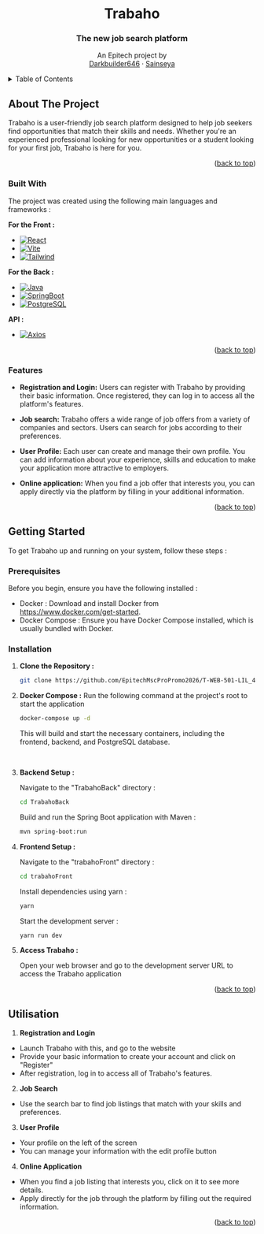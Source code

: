 <a name="readme-top"></a>

<!-- PROJECT INTRO -->
<div align="center">

  <h1 align="center">Trabaho</h1>

  <p align="center">
    <h3>The new job search platform</h3>
    An Epitech project by
    <br />
    <a href="https://github.com/Darkbuilder646">Darkbuilder646</a>
    ·
    <a href="https://github.com/Sainseya">Sainseya</a>
  </p>
</div>

<!-- TABLE OF CONTENTS -->
<details>
  <summary>Table of Contents</summary>
  <ol>
    <li>
      <a href="#about-the-project">About The Project</a>
      <ul>
        <li><a href="#built-with">Built With</a></li>
        <li><a href="#features">Features</a></li>
      </ul>
    </li>
    <li>
      <a href="#getting-started">Getting Started</a>
      <ul>
        <li><a href="#prerequisites">Prerequisites</a></li>
        <li><a href="#installation">Installation</a></li>
      </ul>
    </li>
    <li><a href="#utilisation">Utilisation</a></li>
  </ol>
</details>

<!-- ABOUT THE PROJECT -->
## About The Project
Trabaho is a user-friendly job search platform designed to help job seekers find opportunities that match their skills and needs. Whether you're an experienced professional looking for new opportunities or a student looking for your first job, Trabaho is here for you.

<p align="right">(<a href="#readme-top">back to top</a>)</p>

### Built With

The project was created using the following main languages and frameworks :

<strong>For the Front : </strong>

* [![React][React.js]][React-url]
* [![Vite][Vite]][Vite-url]
* [![Tailwind][Tailwind.css]][Tailwind-url]

<strong>For the Back : </strong>

* [![Java][Java]][Java-url]
* [![SpringBoot][SpringBoot]][SpringBoot-url]
* [![PostgreSQL][PostgreSQL]][PostgreSQL-url]

<strong>API : </strong>

* [![Axios][Axios]][Axios-url]

<p align="right">(<a href="#readme-top">back to top</a>)</p>

<!-- USAGE EXAMPLES -->
### Features

* <strong>Registration and Login:</strong> Users can register with Trabaho by providing their basic information. Once registered, they can log in to access all the platform's features.

* <strong>Job search:</strong> Trabaho offers a wide range of job offers from a variety of companies and sectors. Users can search for jobs according to their preferences.

* <strong>User Profile:</strong> Each user can create and manage their own profile. You can add information about your experience, skills and education to make your application more attractive to employers.

* <strong>Online application:</strong> When you find a job offer that interests you, you can apply directly via the platform by filling in your additional information.

<p align="right">(<a href="#readme-top">back to top</a>)</p>

<!-- Installation -->
## Getting Started

To get Trabaho up and running on your system, follow these steps :

### Prerequisites

Before you begin, ensure you have the following installed :

* Docker : Download and install Docker from https://www.docker.com/get-started.
* Docker Compose : Ensure you have Docker Compose installed, which is usually bundled with Docker.

### Installation

1. <strong>Clone the Repository :</strong> 

    ```bash
    git clone https://github.com/EpitechMscProPromo2026/T-WEB-501-LIL_4.git
    ```
2. <strong>Docker Compose :</strong> Run the following command at the project's root to start the application

    ```sh
    docker-compose up -d
    ```
    This will build and start the necessary containers, including the frontend, backend, and PostgreSQL database.
    
<br/>

3. <strong>Backend Setup :</strong>

    Navigate to the "TrabahoBack" directory :
    ```sh
    cd TrabahoBack
    ```

    Build and run the Spring Boot application with Maven :
    ```sh
    mvn spring-boot:run
    ```

4. <strong>Frontend Setup :</strong> 

    Navigate to the "trabahoFront" directory :
    ```sh
    cd trabahoFront
    ```

    Install dependencies using yarn :
    ```sh
    yarn
    ```

    Start the development server :
    ```sh
    yarn run dev
    ```

5. <strong>Access Trabaho :</strong>

    Open your web browser and go to the development server URL to access the Trabaho application

<p align="right">(<a href="#readme-top">back to top</a>)</p>

## Utilisation

1. <strong>Registration and Login</strong>

* Launch Trabaho with this, and go to the website
* Provide your basic information to create your account and click on "Register" 
* After registration, log in to access all of Trabaho's features.

2. <strong>Job Search</strong>

* Use the search bar to find job listings that match with your skills and preferences.

3. <strong>User Profile</strong>

* Your profile on the left of the screen
* You can manage your information with the edit profile button

4. <strong>Online Application</strong>

* When you find a job listing that interests you, click on it to see more details.
* Apply directly for the job through the platform by filling out the required information.

<p align="right">(<a href="#readme-top">back to top</a>)</p>

<!-- MARKDOWN LINKS & IMAGES -->
[React.js]: https://img.shields.io/badge/React-20232A?style=for-the-badge&logo=react&logoColor=61DAFB
[React-url]: https://reactjs.org/

[Tailwind.css]: https://img.shields.io/badge/Tailwind_CSS-38B2AC?style=for-the-badge&logo=tailwind-css&logoColor=white
[Tailwind-url]: https://tailwindcss.com/

[Vite]: https://img.shields.io/badge/Vite-B73BFE?style=for-the-badge&logo=vite&logoColor=FFD62E
[Vite-url]: https://vitejs.dev/

[Java]: https://img.shields.io/badge/Java-ED8B00?style=for-the-badge&logo=java&logoColor=white
[Java-url]: https://www.java.com/en/

[SpringBoot]: https://img.shields.io/badge/Spring_Boot-F2F4F9?style=for-the-badge&logo=spring-boot
[SpringBoot-url]: https://spring.io/projects/spring-boot

[PostgreSQL]: https://img.shields.io/badge/PostgreSQL-316192?style=for-the-badge&logo=postgresql&logoColor=white
[PostgreSQL-url]: https://www.postgresql.org/

[Axios]: https://img.shields.io/badge/axios-671ddf?&style=for-the-badge&logo=axios&logoColor=white
[Axios-url]: https://axios-http.com/